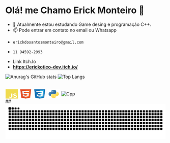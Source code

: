 # Olá! me Chamo Erick Monteiro 👋

- 🔭 Atualmente estou estudando Game desing e programação C++.
- 📫 Pode entrar em contato no email ou Whatsapp
-     erickdosantosmonteiro@gmail.com
-     11 94592-2993
- Link Itch.Io
-   **https://erickotico-dev.itch.io/**
   
![Anurag's GitHub stats](https://github-readme-stats.vercel.app/api?username=erickotico&show_icons=true&hide=contribs&theme=tokyonight&icon_color=38bdae&ring_color=07E1E5&locale=pt-br&border_radius=50)
![Top Langs](https://github-readme-stats.vercel.app/api/top-langs/?username=erickotico&theme=tokyonight&layout=compact&locale=pt-br&border_radius=50)

<div style="display: inline_block"><br>
  <img align="center" alt="Js" height="30" width="40" src="https://raw.githubusercontent.com/devicons/devicon/master/icons/javascript/javascript-plain.svg">
  <img align="center" alt="HTML" height="30" width="40" src="https://raw.githubusercontent.com/devicons/devicon/master/icons/html5/html5-original.svg">
  <img align="center" alt="CSS" height="30" width="40" src="https://raw.githubusercontent.com/devicons/devicon/master/icons/css3/css3-original.svg">
  <img align="center" alt="Python" height="30" width="40" src="https://raw.githubusercontent.com/devicons/devicon/master/icons/python/python-original.svg">
  <img align="center" alt="Cpp" height="30" width="40" src="https://cdn.jsdelivr.net/gh/devicons/devicon@latest/icons/cplusplus/cplusplus-original.svg" />
</div>
##


<picture align="center">
  <source media="(prefers-color-scheme: dark)" srcset="https://raw.githubusercontent.com/erickotico/erickotico/output/github-contribution-grid-snake-dark.svg">
  <source media="(prefers-color-scheme: light)" srcset="https://raw.githubusercontent.com/erickotico/erickotico/output/github-contribution-grid-snake-dark.svg">
  <img align="center" alt="github contribution grid snake animation" src="https://raw.githubusercontent.com/erickotico/erickotico/output/github-contribution-grid-snake.svg">
</picture>

  
